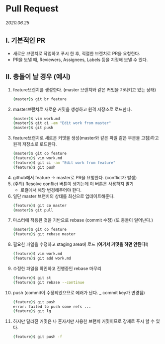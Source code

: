 # Pull Request

###### 2020.06.25

## I. 기본적인 PR
- 새로운 브랜치로 작업하고 푸시 한 후, 적절한 브랜치로 PR을 요청한다.
- PR을 보낼 때, Reviewers, Assignees, Labels 등을 지정해 보낼 수 있다.

## II. 충돌이 날 경우 (예시)
1. feature브랜치를 생성한다. (master 브랜치와 같은 커밋을 가리키고 있는 상태)
    ```bash
    (master)$ git br feature
    ```
2. master브랜치로 새로운 커밋을 생성하고 원격 저장소로 로드한다.
    ```bash
    (master)$ vim work.md
    (master)$ git ci -am "Edit work from master"
    (master)$ git push
    ```
3. feature브랜치로 새로운 커밋을 생성(master와 같은 파일 같은 부분을 고침)하고 원격 저장소로 로드한다.
    ```bash
    (master)$ git co feature
    (feature)$ vim work.md
    (feature)$ git ci -am "Edit work from feature"
    (feature)$ git push

4. github에서 feature -> master로 PR을 요청한다. (conflict가 발생)
5. (주의) Resolve conflict 버튼이 생기는데 이 버튼은 사용하지 말기
    - 로컬에서 해당 변경해주어야 한다.
6. 일단 master 브랜치의 상태를 최신으로 업데이트해준다.
    ```bash
    (feature)$ git co master
    (master)$ git pull
    ```
7. 마스터에 적용된 것을 기반으로 rebase (commit 수정) (또 충돌이 일어난다.)
    ```bash
    (master)$ git co feature
    (feature)$ git rebase master
    ```
8. 필요한 파일을 수정하고 staging area에 로드 (**여기서 커밋을 하면 안된다!**)
    ```bash
    (feature)$ vim work.md
    (feature)$ git add work.md
    ```
9. 수정한 파일을 확인하고 진행중인 rebase 마무리
    ```bash
    (feature)$ git st
    (feature)$ git rebase --continue
    ```
10. push (commit이 수정되었으므로 에러가 난다. _ commit key가 변경됨)
    ```bash
    (feature)$ git push
    error: failed to push some refs ...
    (feature)$ git lg
    ```
11. 하지만 달라진 커밋은 나 혼자서만 사용한 브랜치 커밋이므로 강제로 푸시 할 수 있다.
    ```bash
    (feature)$ git push -f
    ```